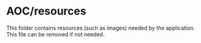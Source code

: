 # AOC/resources

This folder contains resources (such as images) needed by the application. This file can
be removed if not needed.
